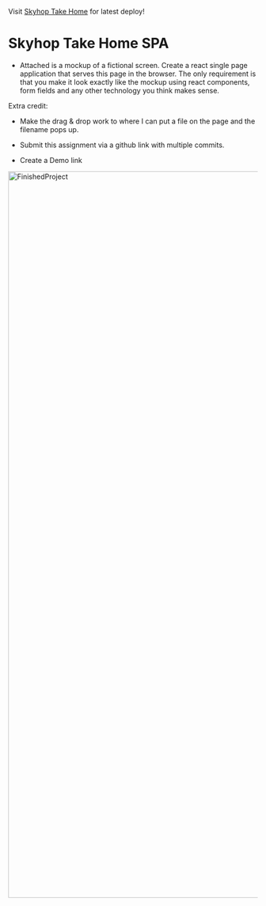 Visit [Skyhop Take Home](https://skyhop-take-home.vercel.app) for latest deploy!

# Skyhop Take Home SPA

- Attached is a mockup of a fictional screen. Create a react single page application that serves this page in the browser. The only requirement is that you make it look exactly like the mockup using react components, form fields and any other technology you think makes sense.

Extra credit:

- Make the drag & drop work to where I can put a file on the page and the filename pops up.

- Submit this assignment via a github link with multiple commits.

- Create a Demo link


<img width="1469" alt="FinishedProject" src="https://github.com/JoshT64/skyhop-take-home/assets/80284931/ec7de371-5d45-407d-a599-3cae61d5c5c4">
